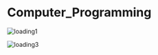 # Computer_Programming
![loading1](https://user-images.githubusercontent.com/56186644/192440333-e651596f-00f5-4339-886c-65fd2a1a3093.png)

![loading3](https://user-images.githubusercontent.com/56186644/192440341-dcdece2a-467b-4faf-a2cb-ee5e059ff9ed.png)
